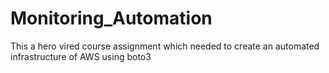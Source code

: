 # Monitoring_Automation
This a hero vired course assignment which needed to create an automated infrastructure of AWS using boto3 
